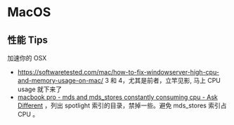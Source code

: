MacOS
===

## 性能 Tips

加速你的 OSX

- https://softwaretested.com/mac/how-to-fix-windowserver-high-cpu-and-memory-usage-on-mac/ 
3 和 4，尤其是前者，立竿见影, 马上 CPU usage 就下来了
- [macbook pro - mds and mds_stores constantly consuming cpu - Ask Different](https://apple.stackexchange.com/questions/144474/mds-and-mds-stores-constantly-consuming-cpu) ，列出 spotlight 索引的目录，禁掉一些。避免 mds_stores 索引占 CPU 。